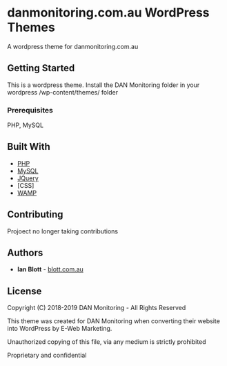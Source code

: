 #  danmonitoring.com.au WordPress Themes

A wordpress theme for danmonitoring.com.au

## Getting Started

This is a wordpress theme. Install the DAN Monitoring folder in your wordpress /wp-content/themes/ folder

### Prerequisites

PHP, MySQL

## Built With

* [PHP](https://www.php.net)
* [MySQL](https://www.mysql.com)
* [JQuery](https://jquery.com)
* [CSS]
* [WAMP](https://www.mysql.com)

## Contributing

Projoect no longer taking contributions

## Authors

* **Ian Blott** - [blott.com.au](http://blott.com.au)

## License

Copyright (C) 2018-2019 DAN Monitoring - All Rights Reserved

This theme was created for DAN Monitoring when converting their website into WordPress 
by E-Web Marketing.

Unauthorized copying of this file, via any medium is strictly prohibited 

Proprietary and confidential
